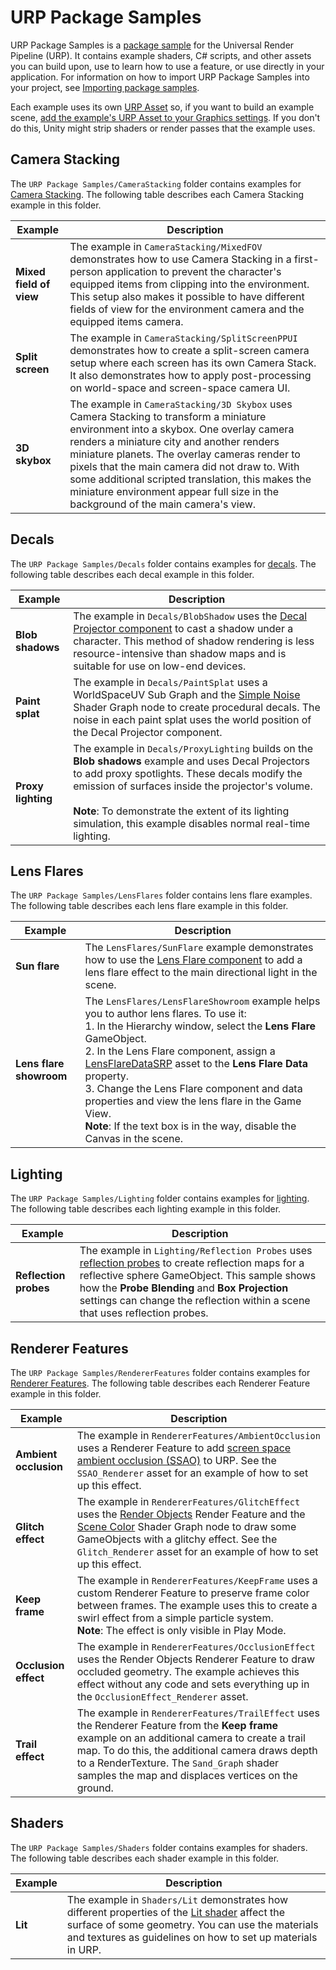 # URP Package Samples

URP Package Samples is a [package sample](package-samples.md) for the Universal Render Pipeline (URP). It contains example shaders, C# scripts, and other assets you can build upon, use to learn how to use a feature, or use directly in your application. For information on how to import URP Package Samples into your project, see [Importing package samples](package-samples.md#importing-package-samples).

Each example uses its own [URP Asset](universalrp-asset.md) so, if you want to build an example scene, [add the example's URP Asset to your Graphics settings](InstallURPIntoAProject.md#set-urp-active). If you don't do this, Unity might strip shaders or render passes that the example uses.

<a name="camera-stacking"></a>
## Camera Stacking

The `URP Package Samples/CameraStacking` folder contains examples for [Camera Stacking](camera-stacking.md). The following table describes each Camera Stacking example in this folder.

| **Example**             | **Description**                                              |
| ----------------------- | ------------------------------------------------------------ |
| **Mixed field of view** | The example in `CameraStacking/MixedFOV` demonstrates how to use Camera Stacking in a first-person application to prevent the character's equipped items from clipping into the environment. This setup also makes it possible to have different fields of view for the environment camera and the equipped items camera. |
| **Split screen**        | The example in `CameraStacking/SplitScreenPPUI` demonstrates how to create a split-screen camera setup where each screen has its own Camera Stack. It also demonstrates how to apply post-processing on world-space and screen-space camera UI. |
| **3D skybox**           | The example in `CameraStacking/3D Skybox` uses Camera Stacking to transform a miniature environment into a skybox. One overlay camera renders a miniature city and another renders miniature planets. The overlay cameras render to pixels that the main camera did not draw to. With some additional scripted translation, this makes the miniature environment appear full size in the background of the main camera's view. |

<a name="decals"></a>
## Decals

The `URP Package Samples/Decals` folder contains examples for [decals](renderer-feature-decal.md). The following table describes each decal example in this folder.

| **Example**        | **Description**                                              |
| ------------------ | ------------------------------------------------------------ |
| **Blob shadows**   | The example in `Decals/BlobShadow` uses the [Decal Projector component](renderer-feature-decal.md#decal-projector-component) to cast a shadow under a character. This method of shadow rendering is less resource-intensive than shadow maps and is suitable for use on low-end devices. |
| **Paint splat**    | The example in `Decals/PaintSplat` uses a WorldSpaceUV Sub Graph and the [Simple Noise](https://docs.unity3d.com/Packages/com.unity.shadergraph@latest/index.html?subfolder=/manual/Simple-Noise-Node.html) Shader Graph node to create procedural decals. The noise in each paint splat uses the world position of the Decal Projector component. |
| **Proxy lighting** | The example in `Decals/ProxyLighting` builds on the **Blob shadows** example and uses Decal Projectors to add proxy spotlights. These decals modify the emission of surfaces inside the projector's volume.<br/><br/>**Note**: To demonstrate the extent of its lighting simulation, this example disables normal real-time lighting. |

<a name="lens-flares"></a>
## Lens Flares

The `URP Package Samples/LensFlares` folder contains lens flare examples. The following table describes each lens flare example in this folder.

| **Example**             | **Description**                                              |
| ----------------------- | ------------------------------------------------------------ |
| **Sun flare**           | The `LensFlares/SunFlare` example demonstrates how to use the [Lens Flare component](shared/lens-flare/lens-flare-component.md) to add a lens flare effect to the main directional light in the scene. |
| **Lens flare showroom** | The `LensFlares/LensFlareShowroom` example helps you to author lens flares. To use it:<br/>1. In the Hierarchy window, select the **Lens Flare** GameObject.<br/>2. In the Lens Flare component, assign a [LensFlareDataSRP](https://docs.unity3d.com/Packages/com.unity.render-pipelines.core@12.0/api/UnityEngine.Rendering.LensFlareDataSRP.html) asset to the **Lens Flare Data** property.<br/>3. Change the Lens Flare component and data properties and view the lens flare in the Game View.<br/>**Note**: If the text box is in the way, disable the Canvas in the scene. |

<a name="lighting"></a>
## Lighting

The `URP Package Samples/Lighting` folder contains examples for [lighting](lighting.md). The following table describes each lighting example in this folder.

| **Example**        | **Description**                                              |
| ------------------ | ------------------------------------------------------------ |
| **Reflection probes**   | The example in `Lighting/Reflection Probes` uses [reflection probes](lighting/reflection-probes.md) to create reflection maps for a reflective sphere GameObject. This sample shows how the **Probe Blending** and **Box Projection** settings can change the reflection within a scene that uses reflection probes. |

<a name="renderer-features"></a>
## Renderer Features

The `URP Package Samples/RendererFeatures` folder contains examples for [Renderer Features](urp-renderer-feature.md). The following table describes each Renderer Feature example in this folder.

| **Example**           | **Description**                                              |
| --------------------- | ------------------------------------------------------------ |
| **Ambient occlusion** | The example in `RendererFeatures/AmbientOcclusion` uses a Renderer Feature to add [screen space ambient occlusion (SSAO)](post-processing-ssao.md) to URP. See the `SSAO_Renderer` asset for an example of how to set up this effect. |
| **Glitch effect**     | The example in `RendererFeatures/GlitchEffect` uses the [Render Objects](renderer-features/renderer-feature-render-objects.md) Render Feature and the [Scene Color](https://docs.unity3d.com/Packages/com.unity.shadergraph@latest/index.html?subfolder=/manual/Scene-Color-Node.html) Shader Graph node to draw some GameObjects with a glitchy effect. See the `Glitch_Renderer` asset for an example of how to set up this effect. |
| **Keep frame**        | The example in `RendererFeatures/KeepFrame` uses a custom Renderer Feature to preserve frame color between frames. The example uses this to create a swirl effect from a simple particle system.<br/>**Note**: The effect is only visible in Play Mode. |
| **Occlusion effect**  | The example in `RendererFeatures/OcclusionEffect` uses the Render Objects Renderer Feature to draw occluded geometry. The example achieves this effect without any code and sets everything up in the `OcclusionEffect_Renderer` asset. |
| **Trail effect**      | The example in `RendererFeatures/TrailEffect` uses the Renderer Feature from the **Keep frame** example on an additional camera to create a trail map. To do this, the additional camera draws depth to a RenderTexture. The `Sand_Graph` shader samples the map and displaces vertices on the ground. |

<a name="shaders"></a>
## Shaders

The `URP Package Samples/Shaders` folder contains examples for shaders. The following table describes each shader example in this folder.

| **Example** | **Description**                                              |
| ----------- | ------------------------------------------------------------ |
| **Lit**     | The example in `Shaders/Lit` demonstrates how different properties of the [Lit shader](lit-shader.md) affect the surface of some geometry. You can use the materials and textures as guidelines on how to set up materials in URP. |
